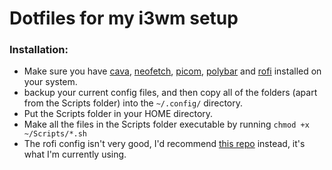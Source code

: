 # Dotfiles for my i3wm setup

### Installation:
- Make sure you have [cava](https://github.com/karlstav/cava), [neofetch](https://github.com/dylanaraps/neofetch), [picom](https://github.com/yshui/picom), [polybar](https://github.com/polybar/polybar) and [rofi](https://github.com/davatorium/rofi) installed on your system.
- backup your current config files, and then copy all of the folders (apart from the Scripts folder) into the `~/.config/` directory.
- Put the Scripts folder in your HOME directory.
- Make all the files in the Scripts folder executable by running `chmod +x ~/Scripts/*.sh`
- The rofi config isn't very good, I'd recommend [this repo](https://github.com/adi1090x/rofi) instead, it's what I'm currently using.
